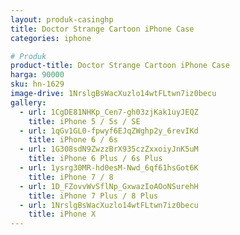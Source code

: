 ```yaml
---
layout: produk-casinghp
title: Doctor Strange Cartoon iPhone Case
categories: iphone

# Produk
product-title: Doctor Strange Cartoon iPhone Case
harga: 90000
sku: hn-1629
image-drive: 1NrslgBsWacXuzlo14wtFLtwn7iz0becu
gallery:
  - url: 1CgDE81NHKp_Cen7-gh03zjKak1uyJEQZ
    title: iPhone 5 / 5s / SE
  - url: 1qGv1GL0-fpwyf6EJqZWghp2y_6revIKd
    title: iPhone 6 / 6s
  - url: 1G308sdN9ZwzzBrX935czZxxoiyJnK5uM
    title: iPhone 6 Plus / 6s Plus
  - url: 1ysrg30MR-hd0esM-Nwd_6qf61hsGot6K
    title: iPhone 7 / 8
  - url: 1D_FZovvWvSflNp_GxwazIoAOoNSurehH
    title: iPhone 7 Plus / 8 Plus
  - url: 1NrslgBsWacXuzlo14wtFLtwn7iz0becu
    title: iPhone X
---
```

